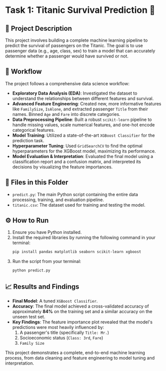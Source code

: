 # Task 1: Titanic Survival Prediction 🚢

## 📜 Project Description
This project involves building a complete machine learning pipeline to predict the survival of passengers on the Titanic. The goal is to use passenger data (e.g., age, class, sex) to train a model that can accurately determine whether a passenger would have survived or not.

## 🚀 Workflow
The project follows a comprehensive data science workflow:
* **Exploratory Data Analysis (EDA)**: Investigated the dataset to understand the relationships between different features and survival.
* **Advanced Feature Engineering**: Created new, more informative features like `FamilySize`, `IsAlone`, and extracted passenger `Title` from their names. Binned `Age` and `Fare` into discrete categories.
* **Data Preprocessing Pipeline**: Built a robust `scikit-learn` pipeline to handle missing values, scale numerical features, and one-hot encode categorical features.
* **Model Training**: Utilized a state-of-the-art `XGBoost Classifier` for the prediction task.
* **Hyperparameter Tuning**: Used `GridSearchCV` to find the optimal hyperparameters for the XGBoost model, maximizing its performance.
* **Model Evaluation & Interpretation**: Evaluated the final model using a classification report and a confusion matrix, and interpreted its decisions by visualizing the feature importances.

## 📂 Files in this Folder
* `predict.py`: The main Python script containing the entire data processing, training, and evaluation pipeline.
* `titanic.csv`: The dataset used for training and testing the model.

## ⚙️ How to Run
1.  Ensure you have Python installed.
2.  Install the required libraries by running the following command in your terminal:
    ```bash
    pip install pandas matplotlib seaborn scikit-learn xgboost
    ```
3.  Run the script from your terminal:
    ```bash
    python predict.py
    ```

## 📈 Results and Findings
* **Final Model**: A tuned `XGBoost Classifier`.
* **Accuracy**: The final model achieved a cross-validated accuracy of approximately **84%** on the training set and a similar accuracy on the unseen test set.
* **Key Findings**: The feature importance plot revealed that the model's predictions were most heavily influenced by:
    1.  A passenger's title (specifically `Title: Mr.`)
    2.  Socioeconomic status (`Class: 3rd`, `Fare`)
    3.  `Family Size`

This project demonstrates a complete, end-to-end machine learning process, from data cleaning and feature engineering to model tuning and interpretation.
